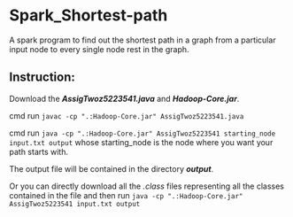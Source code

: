 # Spark_Shortest-path
A spark program to find out the shortest path in a graph from a particular input node to every single node rest in the graph.


## Instruction:
Download the ***AssigTwoz5223541.java*** and ***Hadoop-Core.jar***.

cmd run `javac -cp ".:Hadoop-Core.jar" AssigTwoz5223541.java`

cmd run `java -cp ".:Hadoop-Core.jar" AssigTwoz5223541 starting_node input.txt output` whose starting_node is the node where you want your path starts with.

The output file will be contained in the directory ***output***.

Or you can directly download all the *.class* files representing all the classes contained in the file and then run `java -cp ".:Hadoop-Core.jar" AssigTwoz5223541 input.txt output`
